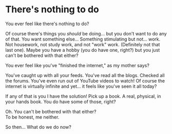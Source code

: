 # There's nothing to do

You ever feel like there's nothing to do?

Of course there's things you _should_ be doing... but you don't want to do any
of that. You want something else... Something stimulating but not... work.
Not housework, not study work, and not "work" work.
(Definitely not that last one).
Maybe you have a hobby (you do have one, right?) but you just can't be
bothered with that either?

You ever feel like you've "finished the internet," as my mother says?

You've caught up with all your feeds. You've read all the blogs. Checked all
the forums. You've even run out of YouTube videos to watch!
Of course the internet is virtually infinite and yet... it feels like
you've seen it all today?

If any of that is you I have the solution! Pick up a book.
A real, physical, in your hands book. You do have some of those, right?

Oh. You can't be bothered with that either?  
To be honest, me neither.

So then... What do we do now?

